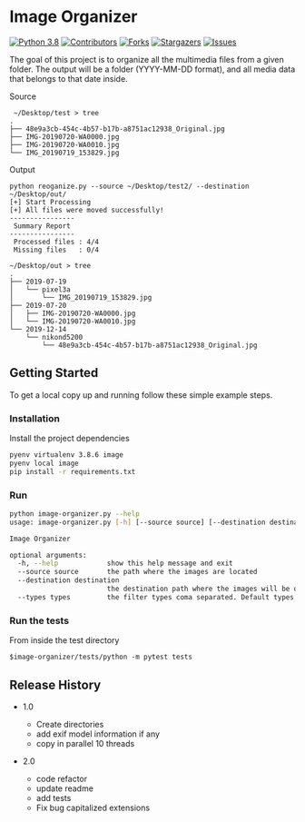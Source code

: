 # Image Organizer

<!-- PROJECT SHIELDS -->
<!--
*** I'm using markdown "reference style" links for readability.
*** Reference links are enclosed in brackets [ ] instead of parentheses ( ).
*** See the bottom of this document for the declaration of the reference variables
*** for contributors-url, forks-url, etc. This is an optional, concise syntax you may use.
*** https://www.markdownguide.org/basic-syntax/#reference-style-links
-->
[![Python 3.8][python-shield]][python-url]
[![Contributors][contributors-shield]][contributors-url]
[![Forks][forks-shield]][forks-url]
[![Stargazers][stars-shield]][stars-url]
[![Issues][issues-shield]][issues-url]

The goal of this project is to organize all the multimedia files from a given folder.
The output will be a folder (YYYY-MM-DD format), and all media data that belongs to that date inside.

Source
```shell
 ~/Desktop/test > tree
.
├── 48e9a3cb-454c-4b57-b17b-a8751ac12938_Original.jpg
├── IMG-20190720-WA0000.jpg
├── IMG-20190720-WA0010.jpg
└── IMG_20190719_153829.jpg
```

Output

```shell
python reoganize.py --source ~/Desktop/test2/ --destination ~/Desktop/out/
[+] Start Processing
[+] All files were moved successfully!
----------------
 Summary Report
----------------
 Processed files : 4/4
 Missing files   : 0/4
 
~/Desktop/out > tree
.
├── 2019-07-19
│   └── pixel3a
│       └── IMG_20190719_153829.jpg
├── 2019-07-20
│   ├── IMG-20190720-WA0000.jpg
│   └── IMG-20190720-WA0010.jpg
└── 2019-12-14
    └── nikond5200
        └── 48e9a3cb-454c-4b57-b17b-a8751ac12938_Original.jpg
```

## Getting Started

To get a local copy up and running follow these simple example steps.

### Installation

Install the project dependencies

```sh
pyenv virtualenv 3.8.6 image
pyenv local image
pip install -r requirements.txt
```

### Run
```sh 
python image-organizer.py --help
usage: image-organizer.py [-h] [--source source] [--destination destination] [--types types]

Image Organizer

optional arguments:
  -h, --help            show this help message and exit
  --source source       the path where the images are located
  --destination destination
                        the destination path where the images will be ordered
  --types types         the filter types coma separated. Default types: gif, png, jpg, jpeg, mov, mp4
```
### Run the tests
From inside the test directory
```shell
$image-organizer/tests/python -m pytest tests
```

## Release History

* 1.0
    * Create directories
    * add exif model information if any
    * copy in parallel 10 threads

* 2.0
    * code refactor
    * update readme
    * add tests
    * Fix bug capitalized extensions

<!-- MARKDOWN LINKS & IMAGES -->
<!-- https://www.markdownguide.org/basic-syntax/#reference-style-links -->
[python-shield]: https://img.shields.io/badge/python-3.8-blue.svg
[python-url]: https://www.python.org/downloads/release/python-370/
[contributors-shield]: https://img.shields.io/github/contributors/eballo/snake-pygame.svg?style=flat-square
[contributors-url]: https://github.com/eballo/snake-pygame/graphs/contributors
[forks-shield]: https://img.shields.io/github/forks/eballo/snake-pygame.svg?style=flat-square
[forks-url]: https://github.com/eballo/snake-pygame/network/members
[stars-shield]: https://img.shields.io/github/stars/eballo/snake-pygame.svg?style=flat-square
[stars-url]: https://github.com/eballo/snake-pygame/stargazers
[issues-shield]: https://img.shields.io/github/issues/eballo/snake-pygame.svg?style=flat-square
[issues-url]: https://github.com/eballo/snake-pygame/issues